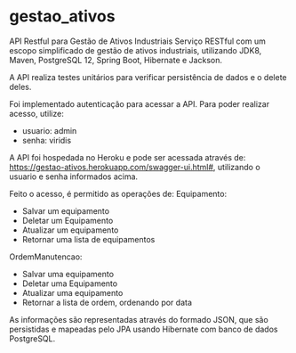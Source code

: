 # gestao_ativos
API Restful para Gestão de Ativos Industriais
Serviço RESTful com um escopo simplificado de gestão de ativos industriais, utilizando JDK8, Maven, PostgreSQL 12, Spring Boot,
Hibernate e Jackson.

A API realiza testes unitários para verificar persistência de dados e o delete deles.

Foi implementado autenticação para acessar a API. Para poder realizar acesso, utilize:
- usuario: admin 
- senha: viridis

A API  foi hospedada no Heroku e pode ser acessada através de: https://gestao-ativos.herokuapp.com/swagger-ui.html#, utilizando o usuario e senha informados acima.

Feito o acesso, é permitido as operações de:
Equipamento:

- Salvar um equipamento
- Deletar um Equipamento
- Atualizar um equipamento
- Retornar uma lista de equipamentos

OrdemManutencao:

- Salvar uma equipamento
- Deletar uma Equipamento
- Atualizar uma equipamento
- Retornar a lista de ordem, ordenando por data

As informações são representadas através do formado JSON, que são persistidas e mapeadas pelo JPA usando Hibernate com banco de dados PostgreSQL.



